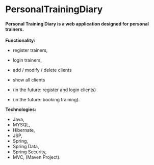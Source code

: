 # PersonalTrainingDiary

<h4>Personal Training Diary is a web application designed for personal trainers.</h4>
<p>
<b>Functionality:</b>

- register trainers,
- login trainers,
- add / modify / delete clients
- show all clients

- (in the future: register and login clients)
- (in the future: booking training).



<b>Technologies:</b>

- Java, 
- MYSQL,
- Hibernate,
- JSP,
- Spring,
- Spring Data,
- Spring Security,
- MVC, (Maven Project).

</p>
